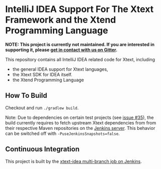 # IntelliJ IDEA Support For The Xtext Framework and the Xtend Programming Language

**NOTE: This project is currently not maintained. If you are interested in supporting it, please [get in contact with us on Gitter](http://gitter.im/eclipse/xtext).**

This repository contains all IntelliJ IDEA related code for Xtext, including
 - the general IDEA support for Xtext languages,
 - the Xtext SDK for IDEA itself.
 - the Xtend Programming Language

## How To Build

Checkout and run `./gradlew build`.

Note: Due to dependencies on certain test projects (see [issue #35](https://github.com/eclipse/xtext-idea/issues/35)), the build currently requires to fetch upstream Xtext dependencies from from their respective Maven repositories on the [Jenkins server](http://services.typefox.io/open-source/jenkins/). This behavior can be switched off with `-PuseJenkinsSnapshots=false`.

## Continuous Integration

This project is built by the [xtext-idea multi-branch job on Jenkins](http://services.typefox.io/open-source/jenkins/job/xtext-idea/).
